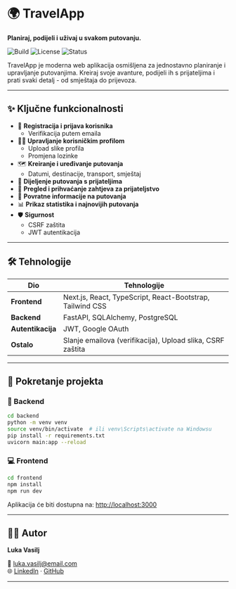 # 🌍 TravelApp  
**Planiraj, podijeli i uživaj u svakom putovanju.**

![Build](https://img.shields.io/badge/build-passing-brightgreen)
![License](https://img.shields.io/badge/license-MIT-blue)
![Status](https://img.shields.io/badge/status-in%20development-yellow)

TravelApp je moderna web aplikacija osmišljena za jednostavno planiranje i upravljanje putovanjima. Kreiraj svoje avanture, podijeli ih s prijateljima i prati svaki detalj - od smještaja do prijevoza.

---

## ✨ Ključne funkcionalnosti

- 🔐 **Registracija i prijava korisnika**  
  - Verifikacija putem emaila  
- 🧑‍💼 **Upravljanje korisničkim profilom**  
  - Upload slike profila  
  - Promjena lozinke  
- 🗺️ **Kreiranje i uređivanje putovanja**  
  - Datumi, destinacije, transport, smještaj  
- 🤝 **Dijeljenje putovanja s prijateljima**
- 📩 **Pregled i prihvaćanje zahtjeva za prijateljstvo**
- 💬 **Povratne informacije na putovanja**
- 📊 **Prikaz statistika i najnovijih putovanja**
- 🛡️ **Sigurnost**  
  - CSRF zaštita  
  - JWT autentikacija

---

## 🛠️ Tehnologije

| Dio        | Tehnologije |
|------------|-------------|
| **Frontend** | Next.js, React, TypeScript, React-Bootstrap, Tailwind CSS |
| **Backend**  | FastAPI, SQLAlchemy, PostgreSQL |
| **Autentikacija** | JWT, Google OAuth |
| **Ostalo** | Slanje emailova (verifikacija), Upload slika, CSRF zaštita |

---

## 🚀 Pokretanje projekta

### 🔧 Backend

```bash
cd backend
python -m venv venv
source venv/bin/activate  # ili venv\Scripts\activate na Windowsu
pip install -r requirements.txt
uvicorn main:app --reload
```

### 💻 Frontend

```bash
cd frontend
npm install
npm run dev
```

Aplikacija će biti dostupna na: [http://localhost:3000](http://localhost:3000)

---

## 👨‍💻 Autor

**Luka Vasilj**  

📧 luka.vasilj@email.com  
🌐 [LinkedIn](www.linkedin.com/in/luka-vasilj-905398241) · [GitHub](https://github.com/LukaVasilj)

---


